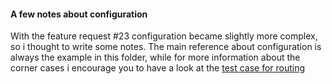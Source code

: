 #### A few notes about configuration

With the feature request #23 configuration became slightly more
complex, so i thought to write some notes. The main reference about
configuration is always the example in this folder, while for more
information about the corner cases i encourage you to have a look at
the [test case for routing](test/routing.js)